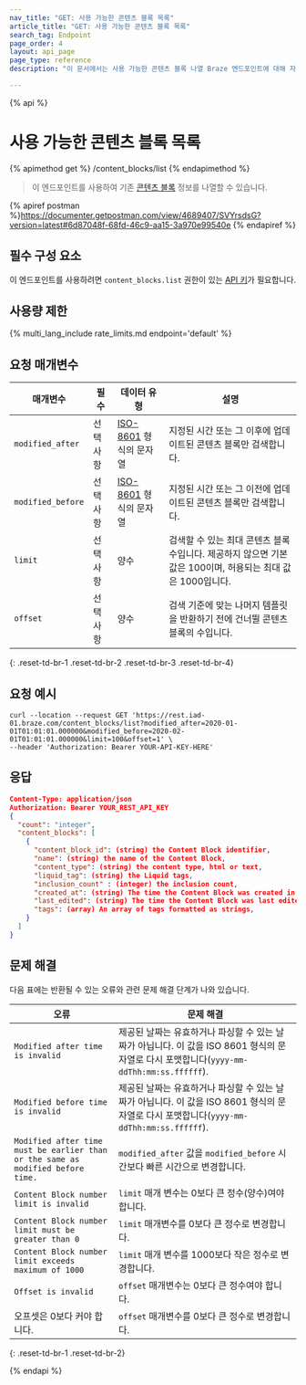 ```yaml
---
nav_title: "GET: 사용 가능한 콘텐츠 블록 목록"
article_title: "GET: 사용 가능한 콘텐츠 블록 목록"
search_tag: Endpoint
page_order: 4
layout: api_page
page_type: reference
description: "이 문서에서는 사용 가능한 콘텐츠 블록 나열 Braze 엔드포인트에 대해 자세히 설명합니다."

---
```

{% api %}
# 사용 가능한 콘텐츠 블록 목록
{% apimethod get %}
/content_blocks/list
{% endapimethod %}

> 이 엔드포인트를 사용하여 기존 [콘텐츠 블록]({{site.baseurl}}/user_guide/engagement_tools/templates_and_media/content_blocks/) 정보를 나열할 수 있습니다.

{% apiref postman %}https://documenter.getpostman.com/view/4689407/SVYrsdsG?version=latest#6d87048f-68fd-46c9-aa15-3a970e99540e {% endapiref %}

## 필수 구성 요소
이 엔드포인트를 사용하려면 `content_blocks.list` 권한이 있는 [API 키]({{site.baseurl}}/api/api_key/)가 필요합니다.

## 사용량 제한

{% multi_lang_include rate_limits.md endpoint='default' %}

## 요청 매개변수

| 매개변수 | 필수 | 데이터 유형 | 설명 |
|---|---|---|---|
| `modified_after`  | 선택 사항 | [ISO-8601](https://en.wikipedia.org/wiki/ISO_8601) 형식의 문자열 | 지정된 시간 또는 그 이후에 업데이트된 콘텐츠 블록만 검색합니다. |
| `modified_before`  |  선택 사항 | [ISO-8601](https://en.wikipedia.org/wiki/ISO_8601) 형식의 문자열 | 지정된 시간 또는 그 이전에 업데이트된 콘텐츠 블록만 검색합니다. |
| `limit` | 선택 사항 | 양수 | 검색할 수 있는 최대 콘텐츠 블록 수입니다. 제공하지 않으면 기본값은 100이며, 허용되는 최대 값은 1000입니다. |
| `offset`  |  선택 사항 | 양수 | 검색 기준에 맞는 나머지 템플릿을 반환하기 전에 건너뛸 콘텐츠 블록의 수입니다. |
{: .reset-td-br-1 .reset-td-br-2 .reset-td-br-3  .reset-td-br-4}

## 요청 예시
```
curl --location --request GET 'https://rest.iad-01.braze.com/content_blocks/list?modified_after=2020-01-01T01:01:01.000000&modified_before=2020-02-01T01:01:01.000000&limit=100&offset=1' \
--header 'Authorization: Bearer YOUR-API-KEY-HERE'
```

## 응답

```json
Content-Type: application/json
Authorization: Bearer YOUR_REST_API_KEY
{
  "count": "integer",
  "content_blocks": [
    {
      "content_block_id": (string) the Content Block identifier,
      "name": (string) the name of the Content Block,
      "content_type": (string) the content type, html or text,
      "liquid_tag": (string) the Liquid tags,
      "inclusion_count" : (integer) the inclusion count,
      "created_at": (string) The time the Content Block was created in ISO 8601,
      "last_edited": (string) The time the Content Block was last edited in ISO 8601,
      "tags": (array) An array of tags formatted as strings,
    }
  ]
}
```

## 문제 해결

다음 표에는 반환될 수 있는 오류와 관련 문제 해결 단계가 나와 있습니다.

| 오류 | 문제 해결 |
| --- | --- |
| `Modified after time is invalid` | 제공된 날짜는 유효하거나 파싱할 수 있는 날짜가 아닙니다. 이 값을 ISO 8601 형식의 문자열로 다시 포맷합니다(`yyyy-mm-ddThh:mm:ss.ffffff`). |
| `Modified before time is invalid` | 제공된 날짜는 유효하거나 파싱할 수 있는 날짜가 아닙니다. 이 값을 ISO 8601 형식의 문자열로 다시 포맷합니다(`yyyy-mm-ddThh:mm:ss.ffffff`). |
| `Modified after time must be earlier than or the same as modified before time.` | `modified_after` 값을 `modified_before` 시간보다 빠른 시간으로 변경합니다. |
| `Content Block number limit is invalid` | `limit` 매개 변수는 0보다 큰 정수(양수)여야 합니다. |
| `Content Block number limit must be greater than 0` | `limit` 매개변수를 0보다 큰 정수로 변경합니다. |
| `Content Block number limit exceeds maximum of 1000` | `limit` 매개 변수를 1000보다 작은 정수로 변경합니다. |
| `Offset is invalid` | `offset` 매개변수는 0보다 큰 정수여야 합니다. |
| 오프셋은 0보다 커야 합니다. | `offset` 매개변수를 0보다 큰 정수로 변경합니다. |
{: .reset-td-br-1 .reset-td-br-2}

{% endapi %}
